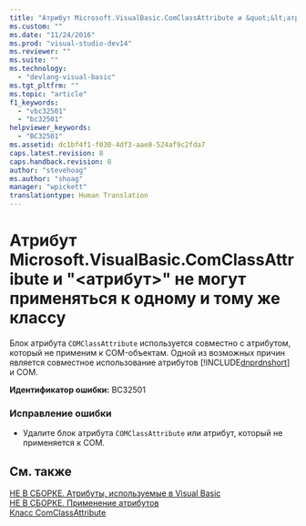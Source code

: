 ```yaml
---
title: "Атрибут Microsoft.VisualBasic.ComClassAttribute и &quot;&lt;атрибут&gt;&quot; не могут применяться к одному и тому же классу | Microsoft Docs"
ms.custom: ""
ms.date: "11/24/2016"
ms.prod: "visual-studio-dev14"
ms.reviewer: ""
ms.suite: ""
ms.technology: 
  - "devlang-visual-basic"
ms.tgt_pltfrm: ""
ms.topic: "article"
f1_keywords: 
  - "vbc32501"
  - "bc32501"
helpviewer_keywords: 
  - "BC32501"
ms.assetid: dc1bf4f1-f030-4df3-aae8-524af9c2fda7
caps.latest.revision: 8
caps.handback.revision: 8
author: "stevehoag"
ms.author: "shoag"
manager: "wpickett"
translationtype: Human Translation
---
```

# Атрибут Microsoft.VisualBasic.ComClassAttribute и &quot;&lt;атрибут&gt;&quot; не могут применяться к одному и тому же классу
Блок атрибута `COMClassAttribute` используется совместно с атрибутом, который не применим к COM\-объектам. Одной из возможных причин является совместное использование атрибутов [!INCLUDE[dnprdnshort](../../csharp/getting-started/includes/dnprdnshort_md.md)] и COM.  
  
 **Идентификатор ошибки:** BC32501  
  
### Исправление ошибки  
  
-   Удалите блок атрибута `COMClassAttribute` или атрибут, который не применяется к COM.  
  
## См. также  
 [НЕ В СБОРКЕ. Атрибуты, используемые в Visual Basic](http://msdn.microsoft.com/ru-ru/22231318-8a40-49af-9245-e0aab723563b)   
 [НЕ В СБОРКЕ. Применение атрибутов](http://msdn.microsoft.com/ru-ru/2b1703ed-4437-49b3-bc0b-568094324f47)   
 [Класс ComClassAttribute](http://msdn.microsoft.com/ru-ru/5c2f0835-9210-47dc-bc59-5c1769953574)